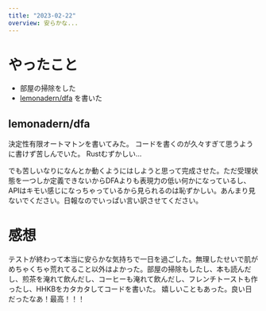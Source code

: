 ```yaml
---
title: "2023-02-22"
overview: 安らかな...
---
```


# やったこと

- 部屋の掃除をした
- [lemonadern/dfa](https://github.com/lemonadern/dfa) を書いた

## lemonadern/dfa

決定性有限オートマトンを書いてみた。
コードを書くのが久々すぎて思うように書けず苦しんでいた。 Rustむずかしい...

でも苦しいなりになんとか動くようにはしようと思って完成させた。ただ受理状態を一つしか定義できないからDFAよりも表現力の低い何かになっているし、APIはキモい感じになっちゃっているから見られるのは恥ずかしい。あんまり見ないでください。日報なのでいっぱい言い訳させてください。

# 感想

テストが終わって本当に安らかな気持ちで一日を過ごした。無理したせいで肌がめちゃくちゃ荒れてること以外はよかった。部屋の掃除もしたし、本も読んだし、煎茶を淹れて飲んだし、コーヒーも淹れて飲んだし、フレンチトーストも作ったし、HHKBをカタカタしてコードを書いた。
嬉しいこともあった。良い日だったなあ！最高！！！
